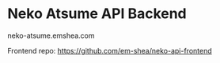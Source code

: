 # Neko Atsume API Backend

neko-atsume.emshea.com

Frontend repo: https://github.com/em-shea/neko-api-frontend

